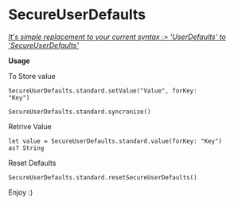 # SecureUserDefaults
<p>
<u><i>It's simple replacement to your current syntax :> 'UserDefaults' to 'SecureUserDefaults'</i></u>
</p>

<b>Usage</b>

<p>To Store value

<code>SecureUserDefaults.standard.setValue("Value", forKey: "Key")</code></p>
<p><code>SecureUserDefaults.standard.syncronize()</code></p>

<p>Retrive Value

<code>let value = SecureUserDefaults.standard.value(forKey: "Key") as? String</code></p>

<p>Reset Defaults

<code>SecureUserDefaults.standard.resetSecureUserDefaults()</code></p>

<p> Enjoy :) </p>

